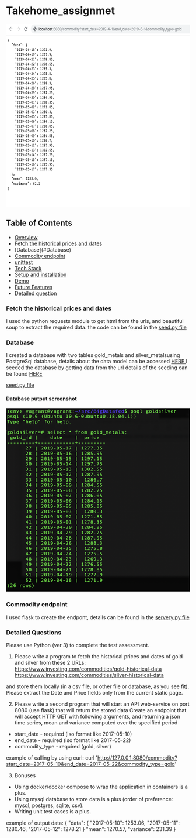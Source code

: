 # Takehome_assignmet

<a href="https://github.com/claire56">
    <img alt="screen shot" src="Screen Shot 2019-05-22 at 10.24.02 AM.png" width="900" height="500">
    </a>


## Table of Contents
* [Overview](#Overview)
* [Fetch the historical prices and dates](#Fetch-the-historical-prices-and-dates)
* [Database[(#Database)
* [Commodity endpoint](#Commodity-endpoint)
* [unittest](#unittest)
* [Tech Stack](#Tech-Stack)
* [Setup and installation](#Setup-and-installation)
* [Demo](#Demo)
* [Future Features](#Future-Features)
* [Detailed question](#Detailed-questions)


### Fetch the historical prices and dates
I used the python requests module to get html from the urls, and beautiful soup to extract the required data. the code can be found in the <a href="https://github.com/claire56/seed.py"> seed.py file </a>


### Database
I created a database with two tables gold_metals and silver_metalsusing PostgreSql  database, details about the data model can be accessed <a href="https://github.com/claire56/data_model.py"> HERE </a> I seeded the database by getting data from the url details of the seeding can be found <a href="https://github.com/claire56/seed.py"> HERE 

</a> 
<a href="https://github.com/claire56/seed.py"> seed.py file </a>

#### Database putput screenshot
<a href="https://github.com/claire56">
    <img alt="screen shot" src="Screen Shot 2019-05-22 at 10.32.54 AM.png" width="900" height="500">
    </a>

### Commodity endpoint
I used flask to create the endpont, details can be found in the <a href="https://github.com/claire56/server.py"> servery.py file </a> 


### Detailed Questions
Please use Python (ver 3) to complete the test assessment.
1. Please write a program to fetch the historical prices and dates of gold and silver from these 2 URLs:
https://www.investing.com/commodities/gold-historical-data
https://www.investing.com/commodities/silver-historical-data
 
and store them locally (in a csv file, or other file or database, as you see fit). 
Please extract the Date and Price fields only from the current static page.

2. Please write a second program that will start an API web-service on port 8080 (use flask) that will return the stored data
Create an endpoint that will accept HTTP GET with following arguments, and returning a json time series, mean and variance computed over the specified period
  * start_date - required (iso format like 2017-05-10)
  * end_date - required (iso format like 2017-05-22)
  * commodity_type - required (gold, silver)
  
example of calling by using curl:
  curl 'http://127.0.0.1:8080/commodity?start_date=2017-05-10&end_date=2017-05-22&commodity_type=gold'

3. Bonuses
- Using docker/docker compose to wrap the application in containers is a plus.
- Using mysql database to store data is a plus (order of preference: mysql, postgres, sqlite, csv).
- Writing unit test cases is a plus.

example of output data:
  {
  "data": {
 "2017-05-10": 1253.06,
 "2017-05-11": 1280.46,
 "2017-05-12": 1278.21
  }
  "mean": 1270.57,
  "variance": 231.39
  }




